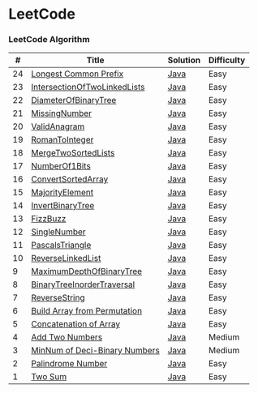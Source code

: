 
LeetCode
========

### LeetCode Algorithm

| #  | Title | Solution                                                       | Difficulty |
|----| ----- |----------------------------------------------------------------| ---------- |
| 24 |[Longest Common Prefix](https://leetcode.com/problems/longest-common-prefix/)| [Java](./java/src/problem24/LongestCommonPrefix.java)          |Easy|
| 23 |[IntersectionOfTwoLinkedLists](https://leetcode.com/problems/intersection-of-two-linked-lists/)| [Java](./java/src/problem23/IntersectionOfTwoLinkedLists.java) |Easy|
| 22 |[DiameterOfBinaryTree](https://leetcode.com/problems/diameter-of-binary-tree/)| [Java](./java/src/problem22/DiameterOfBinaryTree.java)         |Easy|
| 21 |[MissingNumber](https://leetcode.com/problems/missing-number/)| [Java](./java/src/problem21/MissingNumber.java)                |Easy|
| 20 |[ValidAnagram](https://leetcode.com/problems/valid-anagram/)| [Java](./java/src/problem20/ValidAnagram.java)                 |Easy|
| 19 |[RomanToInteger](https://leetcode.com/problems/roman-to-integer/)| [Java](./java/src/problem19/RomanToInteger.java)               |Easy|
| 18 |[MergeTwoSortedLists](https://leetcode.com/problems/merge-two-sorted-lists/)| [Java](./java/src/problem18/MergeTwoSortedLists.java)          |Easy|
| 17 |[NumberOf1Bits](https://leetcode.com/problems/number-of-1-bits/)| [Java](./java/src/problem17/NumberOf1Bits.java)                |Easy|
| 16 |[ConvertSortedArray](https://leetcode.com/problems/convert-sorted-array-to-binary-search-tree/)| [Java](./java/src/problem16/ConvertSortedArray.java)           |Easy|
| 15 |[MajorityElement](https://leetcode.com/problems/majority-element/)| [Java](./java/src/problem15/MajorityElement.java)              |Easy|
| 14 |[InvertBinaryTree](https://leetcode.com/problems/invert-binary-tree/)| [Java](./java/src/problem14/InvertBinaryTree.java)             |Easy|
| 13 |[FizzBuzz](https://leetcode.com/problems/fizz-buzz/)| [Java](./java/src/problem13/FizzBuzz.java)                     |Easy|
| 12 |[SingleNumber](https://leetcode.com/problems/single-number/)| [Java](./java/src/problem12/SingleNumber.java)                 |Easy|
| 11 |[PascalsTriangle](https://leetcode.com/problems/pascals-triangle/)| [Java](./java/src/problem11/PascalsTriangle.java)              |Easy|
| 10 |[ReverseLinkedList](https://leetcode.com/problems/reverse-linked-list/)| [Java](./java/src/problem10/ReverseLinkedList.java)            |Easy|
| 9  |[MaximumDepthOfBinaryTree](https://leetcode.com/problems/maximum-depth-of-binary-tree/)| [Java](./java/src/problem9/MaximumDepthOfBinaryTree.java)      |Easy|
| 8  |[BinaryTreeInorderTraversal](https://leetcode.com/problems/binary-tree-inorder-traversal/)| [Java](./java/src/problem8/BinaryTreeInorderTraversal.java)    |Easy|
| 7  |[ReverseString](https://leetcode.com/problems/reverse-string/)| [Java](./java/src/problem7/ReverseString.java)                 |Easy|
| 6  |[Build Array from Permutation](https://leetcode.com/problems/build-array-from-permutation/)| [Java](./java/src/problem6/BuildArrayFromPermutation.java)     |Easy|
| 5  |[Concatenation of Array](https://leetcode.com/problems/concatenation-of-array/)| [Java](./java/src/problem5/ConcatenationOfArray.java)          |Easy|
| 4  |[Add Two Numbers](https://leetcode.com/problems/add-two-numbers)| [Java](./java/src/problem4/AddTwoNumbers.java)                 |Medium|
| 3  |[MinNum of Deci-Binary Numbers](https://leetcode.com/problems/palindrome-number)| [Java](./java/src/problem3/MinNumDeciBinaryNum.java)           |Medium|
| 2  |[Palindrome Number](https://leetcode.com/problems/palindrome-number)| [Java](./java/src/problem2/PalindromeNumber.java)              |Easy|
| 1  |[Two Sum](https://leetcode.com/problems/two-sum/)| [Java](./java/src/problem1/TwoSum.java)                        |Easy|
